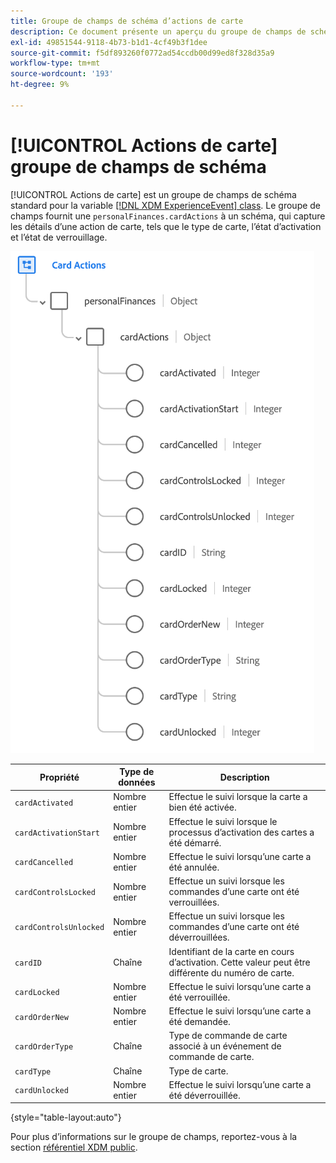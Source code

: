 ```yaml
---
title: Groupe de champs de schéma d’actions de carte
description: Ce document présente un aperçu du groupe de champs de schéma Actions carte .
exl-id: 49851544-9118-4b73-b1d1-4cf49b3f1dee
source-git-commit: f5df893260f0772ad54ccdb00d99ed8f328d35a9
workflow-type: tm+mt
source-wordcount: '193'
ht-degree: 9%

---
```


# [!UICONTROL Actions de carte] groupe de champs de schéma

[!UICONTROL Actions de carte] est un groupe de champs de schéma standard pour la variable [[!DNL XDM ExperienceEvent] class](../../classes/experienceevent.md). Le groupe de champs fournit une `personalFinances.cardActions` à un schéma, qui capture les détails d’une action de carte, tels que le type de carte, l’état d’activation et l’état de verrouillage.

![](../../images/field-groups/card-actions.png)

| Propriété | Type de données | Description |
| --- | --- | --- |
| `cardActivated` | Nombre entier | Effectue le suivi lorsque la carte a bien été activée. |
| `cardActivationStart` | Nombre entier | Effectue le suivi lorsque le processus d’activation des cartes a été démarré. |
| `cardCancelled` | Nombre entier | Effectue le suivi lorsqu’une carte a été annulée. |
| `cardControlsLocked` | Nombre entier | Effectue un suivi lorsque les commandes d’une carte ont été verrouillées. |
| `cardControlsUnlocked` | Nombre entier | Effectue un suivi lorsque les commandes d’une carte ont été déverrouillées. |
| `cardID` | Chaîne | Identifiant de la carte en cours d’activation. Cette valeur peut être différente du numéro de carte. |
| `cardLocked` | Nombre entier | Effectue le suivi lorsqu’une carte a été verrouillée. |
| `cardOrderNew` | Nombre entier | Effectue le suivi lorsqu’une carte a été demandée. |
| `cardOrderType` | Chaîne | Type de commande de carte associé à un événement de commande de carte. |
| `cardType` | Chaîne | Type de carte. |
| `cardUnlocked` | Nombre entier | Effectue le suivi lorsqu’une carte a été déverrouillée. |

{style=&quot;table-layout:auto&quot;}

Pour plus d’informations sur le groupe de champs, reportez-vous à la section [référentiel XDM public](https://github.com/adobe/xdm/blob/master/docs/reference/fieldgroups/experience-event/experienceevent-card-actions.schema.json).
